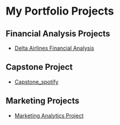 # My Portfolio Projects

## Financial Analysis Projects
- [Delta Airlines Financial Analysis](https://github.com/prabh580/Financial_analysis)

## Capstone Project
- [Capstone_spotify](https://github.com/prabh580/Capstone_project)
  
## Marketing Projects
- [Marketing Analytics Project](https://github.com/prabh580/marketing_analysis)

